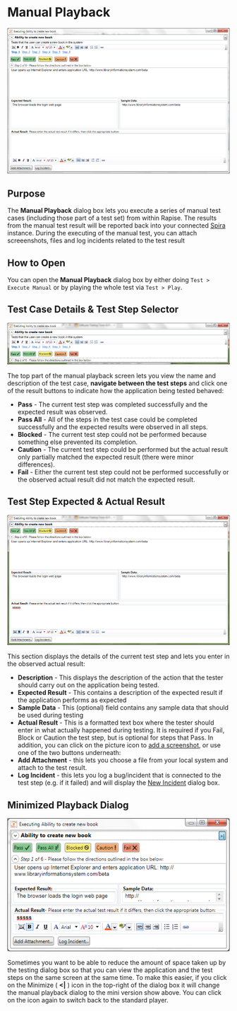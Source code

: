 # Manual Playback

![manual\_playback](./img/manual_playback1.png)

## Purpose

The **Manual Playback** dialog box lets you execute a series of manual test cases (including those part of a test set) from within Rapise. The results from the manual test result will be reported back into your connected [Spira](spiratest_integration.md) instance. During the executing of the manual test, you can attach screeenshots, files and log incidents related to the test result

## How to Open

You can open the **Manual Playback** dialog box by either doing `Test > Execute Manual` or by playing the whole test via `Test > Play`. 

## Test Case Details & Test Step Selector

![manual\_playback\_step\_selector](./img/manual_playback2.png)

The top part of the manual playback screen lets you view the name and description of the test case, **navigate between the test steps** and click one of the result buttons to indicate how the application being tested behaved:

* **Pass** - The current test step was completed successfully and the expected result was observed.
* **Pass All** - All of the steps in the test case could be completed successfully and the expected results were observed in all steps.
* **Blocked** - The current test step could not be performed because something else prevented its completion.
* **Caution** - The current test step could be performed but the actual result only partially matched the expected result (there were minor differences).
* **Fail** - Either the current test step could not be performed successfully or the observed actual result did not match the expected result.


## Test Step Expected & Actual Result

![manual\_playback\_step\_result](./img/manual_playback3.png)

This section displays the details of the current test step and lets you enter in the observed actual result:

* **Description** - This displays the description of the action that the tester should carry out on the application being tested.
* **Expected Result** - This contains a description of the expected result if the application performs as expected
* **Sample Data** - This (optional) field contains any sample data that should be used during testing
* **Actual Result** - This is a formatted text box where the tester should enter in what actually happened during testing. It is required if you Fail, Block or Caution the test step, but is optional for steps that Pass.
In addition, you can click on the picture icon to [add a screenshot](image_capture.md), or use one of the two buttons underneath:
* **Add Attachment** - this lets you choose a file from your local system and attach to the test result.
* **Log Incident** - this lets you log a bug/incident that is connected to the test step (e.g. if it failed) and will display the [New Incident](incident_logging.md) dialog box.

## Minimized Playback Dialog

![manual\_playback\_mini](./img/manual_playback4.png)

Sometimes you want to be able to reduce the amount of space taken up by the testing dialog box so that you can view the application and the test steps on the same screen at the same time. To make this easier, if you click on the Minimize ( **<|** ) icon in the top-right of the dialog box it will change the manual playback dialog to the mini version show above. You can click on the icon again to switch back to the standard player.

